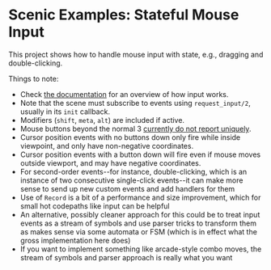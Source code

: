 # Scenic Examples: Stateful Mouse Input

This project shows how to handle mouse input with state, e.g., dragging and double-clicking.

Things to note:

* Check [the documentation](https://hexdocs.pm/scenic/overview_scene.html#user-input) for an overview of how input works.
* Note that the scene must subscribe to events using `request_input/2`, usually in its `init` callback.
* Modifiers (`shift`, `meta`, `alt`) are included if active.
* Mouse buttons beyond the normal 3 [currently do not report uniquely](https://github.com/boydm/scenic/issues/258).
* Cursor position events with no buttons down only fire while inside viewpoint, and only have non-negative coordinates.
* Cursor position events with a button down will fire even if mouse moves outside viewport, and may have negative coordinates.
* For second-order events--for instance, double-clicking, which is an instance of two consecutive single-click events--it can make more sense to send up new custom events and add handlers for them
* Use of `Record` is a bit of a performance and size improvement, which for small hot codepaths like input can be helpful
* An alternative, possibly cleaner approach for this could be to treat input events as a stream of symbols and use parser tricks to transform them as makes sense via some automata or FSM (which is in effect what the gross implementation here does)
* If you want to implement something like arcade-style combo moves, the stream of symbols and parser approach is really what you want